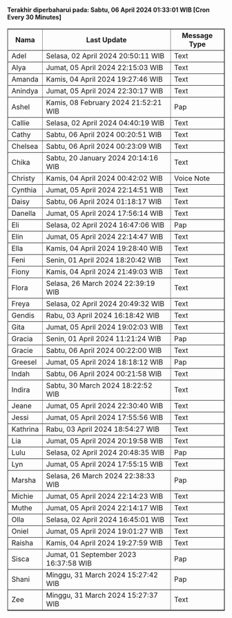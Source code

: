 #### Terakhir diperbaharui pada: Sabtu, 06 April 2024 01:33:01 WIB [Cron Every 30 Minutes]

<table border='1'><tr><th>Nama</th><th>Last Update</th><th>Message Type</th></tr><tr><td>Adel</td><td>Selasa, 02 April 2024 20:50:11 WIB</td><td>Text</td></tr><tr><td>Alya</td><td>Jumat, 05 April 2024 22:15:03 WIB</td><td>Text</td></tr><tr><td>Amanda</td><td>Kamis, 04 April 2024 19:27:46 WIB</td><td>Text</td></tr><tr><td>Anindya</td><td>Jumat, 05 April 2024 22:30:17 WIB</td><td>Text</td></tr><tr><td>Ashel</td><td>Kamis, 08 February 2024 21:52:21 WIB</td><td>Pap</td></tr><tr><td>Callie</td><td>Selasa, 02 April 2024 04:40:19 WIB</td><td>Text</td></tr><tr><td>Cathy</td><td>Sabtu, 06 April 2024 00:20:51 WIB</td><td>Text</td></tr><tr><td>Chelsea</td><td>Sabtu, 06 April 2024 00:23:09 WIB</td><td>Text</td></tr><tr><td>Chika</td><td>Sabtu, 20 January 2024 20:14:16 WIB</td><td>Text</td></tr><tr><td>Christy</td><td>Kamis, 04 April 2024 00:42:02 WIB</td><td>Voice Note</td></tr><tr><td>Cynthia</td><td>Jumat, 05 April 2024 22:14:51 WIB</td><td>Text</td></tr><tr><td>Daisy</td><td>Sabtu, 06 April 2024 01:18:17 WIB</td><td>Text</td></tr><tr><td>Danella</td><td>Jumat, 05 April 2024 17:56:14 WIB</td><td>Text</td></tr><tr><td>Eli</td><td>Selasa, 02 April 2024 16:47:06 WIB</td><td>Pap</td></tr><tr><td>Elin</td><td>Jumat, 05 April 2024 22:14:47 WIB</td><td>Text</td></tr><tr><td>Ella</td><td>Kamis, 04 April 2024 19:28:40 WIB</td><td>Text</td></tr><tr><td>Feni</td><td>Senin, 01 April 2024 18:20:42 WIB</td><td>Text</td></tr><tr><td>Fiony</td><td>Kamis, 04 April 2024 21:49:03 WIB</td><td>Text</td></tr><tr><td>Flora</td><td>Selasa, 26 March 2024 22:39:19 WIB</td><td>Text</td></tr><tr><td>Freya</td><td>Selasa, 02 April 2024 20:49:32 WIB</td><td>Text</td></tr><tr><td>Gendis</td><td>Rabu, 03 April 2024 16:18:42 WIB</td><td>Text</td></tr><tr><td>Gita</td><td>Jumat, 05 April 2024 19:02:03 WIB</td><td>Text</td></tr><tr><td>Gracia</td><td>Senin, 01 April 2024 11:21:24 WIB</td><td>Pap</td></tr><tr><td>Gracie</td><td>Sabtu, 06 April 2024 00:22:00 WIB</td><td>Text</td></tr><tr><td>Greesel</td><td>Jumat, 05 April 2024 18:18:12 WIB</td><td>Pap</td></tr><tr><td>Indah</td><td>Sabtu, 06 April 2024 00:21:58 WIB</td><td>Text</td></tr><tr><td>Indira</td><td>Sabtu, 30 March 2024 18:22:52 WIB</td><td>Text</td></tr><tr><td>Jeane</td><td>Jumat, 05 April 2024 22:30:40 WIB</td><td>Text</td></tr><tr><td>Jessi</td><td>Jumat, 05 April 2024 17:55:56 WIB</td><td>Text</td></tr><tr><td>Kathrina</td><td>Rabu, 03 April 2024 18:54:27 WIB</td><td>Text</td></tr><tr><td>Lia</td><td>Jumat, 05 April 2024 20:19:58 WIB</td><td>Text</td></tr><tr><td>Lulu</td><td>Selasa, 02 April 2024 20:48:35 WIB</td><td>Pap</td></tr><tr><td>Lyn</td><td>Jumat, 05 April 2024 17:55:15 WIB</td><td>Text</td></tr><tr><td>Marsha</td><td>Selasa, 26 March 2024 22:38:33 WIB</td><td>Pap</td></tr><tr><td>Michie</td><td>Jumat, 05 April 2024 22:14:23 WIB</td><td>Text</td></tr><tr><td>Muthe</td><td>Jumat, 05 April 2024 22:14:17 WIB</td><td>Text</td></tr><tr><td>Olla</td><td>Selasa, 02 April 2024 16:45:01 WIB</td><td>Text</td></tr><tr><td>Oniel</td><td>Jumat, 05 April 2024 19:01:27 WIB</td><td>Text</td></tr><tr><td>Raisha</td><td>Kamis, 04 April 2024 19:27:59 WIB</td><td>Text</td></tr><tr><td>Sisca</td><td>Jumat, 01 September 2023 16:37:58 WIB</td><td>Pap</td></tr><tr><td>Shani</td><td>Minggu, 31 March 2024 15:27:42 WIB</td><td>Pap</td></tr><tr><td>Zee</td><td>Minggu, 31 March 2024 15:27:37 WIB</td><td>Text</td></tr></table>